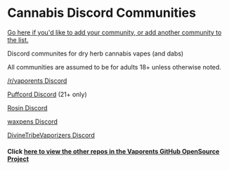 # Cannabis Discord Communities

[Go here if you'd like to add your community, or add another community to the list.](https://github.com/Vaporents/How-To-Contribute)

Discord communites for dry herb cannabis vapes (and dabs)

All communities are assumed to be for adults 18+ unless otherwise noted.

[/r/vaporents Discord](https://discord.gg/DNyeZHfjqg)

[Puffcord Discord](https://discord.gg/3RkZJUjehe) (21+ only)

[Rosin Discord](https://discord.gg/mfvSG6w3Pa)

[waxpens Discord](https://discord.gg/JPzZ4U6SrC)

[DivineTribeVaporizers Discord](https://discord.gg/ZSqg2HYPTY)


#### Click [here to view the other repos in the Vaporents GitHub OpenSource Project](https://github.com/Vaporents?tab=repositories)
